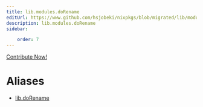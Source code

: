 ```yaml
---
title: lib.modules.doRename
editUrl: https://www.github.com/hsjobeki/nixpkgs/blob/migrated/lib/modules.nix#L1285C14
description: lib.modules.doRename
sidebar:

    order: 7
---
```


<a href="https://www.github.com/hsjobeki/nixpkgs/blob/migrated/lib/modules.nix#L1285C14">Contribute Now!</a>


# Aliases

- [lib.doRename](/nix-doc-comments/reference/lib/lib-dorename)


